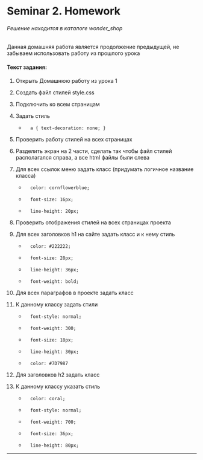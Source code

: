 # Seminar 2. Homework
###### Решение находится в каталоге *wonder_shop*  


Данная домашняя работа является продолжение предыдущей, не забываем использовать работу из прошлого урока  


#### Текст задания:   

1. Открыть Домашнюю работу из урока 1 

2. Создать файл стилей style.css

3. Подключить ко всем страницам

4. Задать стиль
    -       a { text-decoration: none; }

5. Проверить работу стилей на всех страницах

6. Разделить экран на 2 части, сделать так чтобы файл стилей располагался справа, а все html файлы были слева

7. Для всех ссылок меню задать класс (придумать логичное название класса)
    -       color: cornflowerblue;
    -       font-size: 16px;
    -       line-height: 20px;

8. Проверить отображения стилей на всех страницах проекта

9. Для всех заголовков h1 на сайте задать класс и к нему стиль
    -       color: #222222;
    -       font-size: 28px;
    -       line-height: 36px;
    -       font-weight: bold;

10. Для всех параграфов в проекте задать класс

11. К данному классу задать стили
    -       font-style: normal;
    -       font-weight: 300;
    -       font-size: 18px;
    -       line-height: 30px;
    -       color: #7D7987

12. Для заголовков h2 задать класс

13. К данному классу указать стиль 
    -       color: coral;
    -       font-style: normal;
    -       font-weight: 700;
    -       font-size: 36px;
    -       line-height: 80px;
---
